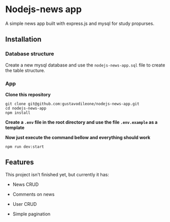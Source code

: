 # Nodejs-news app

A simple news app built with express.js and mysql for study propurses.

## Installation

### Database structure

Create a new mysql database and use the `nodejs-news-app.sql` file to create the table structure.

### App

**Clone this repository**

```
git clone git@github.com:gustavodileone/nodejs-news-app.git
cd nodejs-news-app
npm install
```

**Create a `.env` file in the root directory and use the file `.env.example` as a template**

**Now just execute the command bellow and everything should work**

`npm run dev:start`

## Features

This project isn't finished yet, but currently it has:

- News CRUD

- Comments on news

- User CRUD

- Simple pagination
